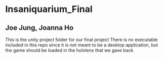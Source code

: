 # Insaniquarium_Final
## Joe Jung, Joanna Ho
This is the unity project folder for our final project
There is no executable included in this repo since it is not meant to be a desktop application, 
but the game should be loaded in the hololens that we gave back
